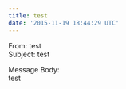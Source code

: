 ```yaml
---
title: test
date: '2015-11-19 18:44:29 UTC'
---
```


From: test  
Subject: test  

Message Body:  
test
